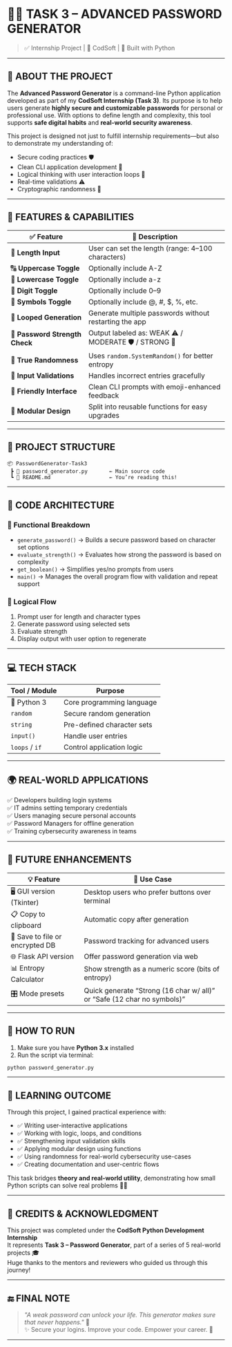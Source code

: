 # 🔐✨ TASK 3 – ADVANCED PASSWORD GENERATOR  
> ✅ Internship Project | 💼 CodSoft | 🚀 Built with Python

---

## 🧠 ABOUT THE PROJECT

The **Advanced Password Generator** is a command-line Python application developed as part of my **CodSoft Internship (Task 3)**. Its purpose is to help users generate **highly secure and customizable passwords** for personal or professional use. With options to define length and complexity, this tool supports **safe digital habits** and **real-world security awareness**.

This project is designed not just to fulfill internship requirements—but also to demonstrate my understanding of:

- Secure coding practices 🛡️  
- Clean CLI application development 💬  
- Logical thinking with user interaction loops 🔁  
- Real-time validations ⚠️  
- Cryptographic randomness 🧬

---

## 🎯 FEATURES & CAPABILITIES

| ✅ Feature                      | 📌 Description |
|-------------------------------|----------------|
| 🔡 **Length Input**            | User can set the length (range: 4–100 characters) |
| 🔠 **Uppercase Toggle**        | Optionally include A-Z |
| 🔡 **Lowercase Toggle**        | Optionally include a-z |
| 🔢 **Digit Toggle**            | Optionally include 0–9 |
| 🔣 **Symbols Toggle**          | Optionally include @, #, $, %, etc. |
| 🔁 **Looped Generation**       | Generate multiple passwords without restarting the app |
| 🧠 **Password Strength Check** | Output labeled as: WEAK ⚠️ / MODERATE 🛡️ / STRONG 💪 |
| 🧬 **True Randomness**         | Uses `random.SystemRandom()` for better entropy |
| 🚫 **Input Validations**       | Handles incorrect entries gracefully |
| 💬 **Friendly Interface**      | Clean CLI prompts with emoji-enhanced feedback |
| 🔧 **Modular Design**          | Split into reusable functions for easy upgrades |

---

## 📂 PROJECT STRUCTURE

```
📦 PasswordGenerator-Task3
 ┣ 📜 password_generator.py       ← Main source code
 ┗ 📄 README.md                   ← You’re reading this!
```

---

## 🔧 CODE ARCHITECTURE

### 🔹 Functional Breakdown

- `generate_password()` → Builds a secure password based on character set options  
- `evaluate_strength()` → Evaluates how strong the password is based on complexity  
- `get_boolean()` → Simplifies yes/no prompts from users  
- `main()` → Manages the overall program flow with validation and repeat support

### 🔹 Logical Flow

1. Prompt user for length and character types
2. Generate password using selected sets
3. Evaluate strength
4. Display output with user option to regenerate

---

## 💻 TECH STACK

| Tool / Module | Purpose |
|---------------|---------|
| 🐍 Python 3    | Core programming language |
| `random`      | Secure random generation |
| `string`      | Pre-defined character sets |
| `input()`     | Handle user entries |
| `loops` / `if`| Control application logic |

---

## 🌍 REAL-WORLD APPLICATIONS

✅ Developers building login systems  
✅ IT admins setting temporary credentials  
✅ Users managing secure personal accounts  
✅ Password Managers for offline generation  
✅ Training cybersecurity awareness in teams

---

## 🚀 FUTURE ENHANCEMENTS

| 💡 Feature | 🧩 Use Case |
|-----------|------------|
| 🖥️ GUI version (Tkinter) | Desktop users who prefer buttons over terminal |
| 📋 Copy to clipboard | Automatic copy after generation |
| 🔐 Save to file or encrypted DB | Password tracking for advanced users |
| 🌐 Flask API version | Offer password generation via web |
| 📊 Entropy Calculator | Show strength as a numeric score (bits of entropy) |
| 🎛️ Mode presets | Quick generate “Strong (16 char w/ all)” or “Safe (12 char no symbols)” |

---

## 🏁 HOW TO RUN

1. Make sure you have **Python 3.x** installed
2. Run the script via terminal:
```bash
python password_generator.py
```

---

## 📘 LEARNING OUTCOME

Through this project, I gained practical experience with:

- ✅ Writing user-interactive applications
- ✅ Working with logic, loops, and conditions
- ✅ Strengthening input validation skills
- ✅ Applying modular design using functions
- ✅ Using randomness for real-world cybersecurity use-cases
- ✅ Creating documentation and user-centric flows

This task bridges **theory and real-world utility**, demonstrating how small Python scripts can solve real problems 🔐✨

---

## 🙌 CREDITS & ACKNOWLEDGMENT

This project was completed under the **CodSoft Python Development Internship**  
It represents **Task 3 – Password Generator**, part of a series of 5 real-world projects 🎓  
Huge thanks to the mentors and reviewers who guided us through this journey!

---

## 🔚 FINAL NOTE

> _"A weak password can unlock your life. This generator makes sure that never happens."_ 🔐  
> ✨ Secure your logins. Improve your code. Empower your career. 💪

---
